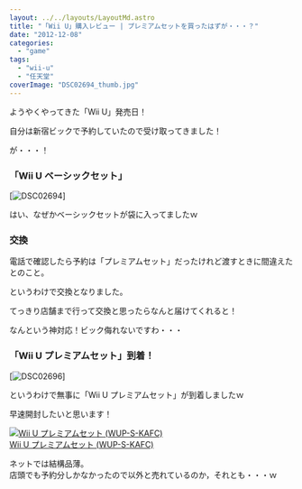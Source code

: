 ```yaml
---
layout: ../../layouts/LayoutMd.astro
title: "「Wii U」購入レビュー | プレミアムセットを買ったはずが・・・？"
date: "2012-12-08"
categories: 
  - "game"
tags: 
  - "wii-u"
  - "任天堂"
coverImage: "DSC02694_thumb.jpg"
---
```


ようやくやってきた「Wii U」発売日！

自分は新宿ビックで予約していたので受け取ってきました！

が・・・！

### 「Wii U ベーシックセット」

[![DSC02694](/wp/images/DSC02694_thumb.jpg "DSC02694")]

はい、なぜかベーシックセットが袋に入ってましたｗ

### 交換

電話で確認したら予約は「プレミアムセット」だったけれど渡すときに間違えたとのこと。

というわけで交換となりました。

てっきり店舗まで行って交換と思ったらなんと届けてくれると！

なんという神対応！ビック侮れないですわ・・・

### 「Wii U プレミアムセット」到着！

[![DSC02696](/wp/images/DSC02696_thumb.jpg "DSC02696")]

というわけで無事に「Wii U プレミアムセット」が到着しましたｗ

早速開封したいと思います！

[![Wii U プレミアムセット (WUP-S-KAFC)](/wp/images/416M011NOXL._SL160_.jpg)  
Wii U プレミアムセット (WUP-S-KAFC)  
](https://www.amazon.co.jp/exec/obidos/ASIN/B009K1ECXQ/mizuka123-22/ref=nosim)

ネットでは結構品薄。  
店頭でも予約分しかなかったので以外と売れているのか，それとも・・・ｗ
